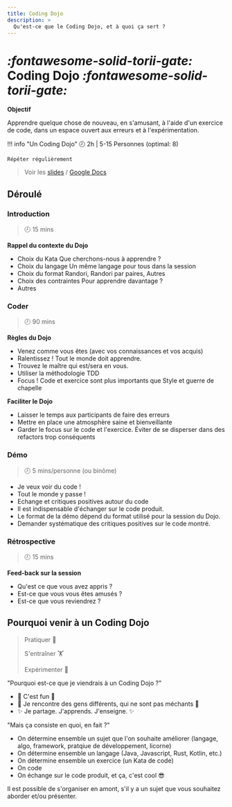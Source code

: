 ```yaml
---
title: Coding Dojo
description: >
  Qu'est-ce que le Coding Dojo, et à quoi ça sert ?
---
```


# <i class="accented">:fontawesome-solid-torii-gate:</i> Coding Dojo <i class="accented">:fontawesome-solid-torii-gate:</i>
**Objectif**

Apprendre quelque chose de nouveau, en s'amusant, à l'aide d'un exercice de code,
dans un espace ouvert aux erreurs et à l'expérimentation.

!!! info "Un Coding Dojo"
	🕗 2h | 5-15 Personnes (optimal: 8)

	Répéter régulièrement

> Voir les [slides](slides) / [Google Docs](https://docs.google.com/presentation/d/e/2PACX-1vTxTDfWUeYECIuVduRoc-jWB_0koE5vzbmAuc0ujBW-R0gWDpQNx1NqUbBFtA7H5Nlv2FVbGBq7H7bY/embed?slide=id.p)

## Déroulé

### Introduction
> 🕗 15 mins

**Rappel du contexte du Dojo**

* Choix du Kata
  Que cherchons-nous à apprendre ?
* Choix du langage
  Un même langage pour tous dans la session
* Choix du format
  Randori, Randori par paires, Autres
* Choix des contraintes
  Pour apprendre davantage ?
* Autres


### Coder
> 🕗 90 mins

**Règles du Dojo**

* Venez comme vous êtes (avec vos connaissances et vos acquis)
* Ralentissez !
  Tout le monde doit apprendre.
* Trouvez le maître qui est/sera en vous.
* Utiliser la méthodologie TDD 
* Focus !
  Code et exercice sont plus importants que Style et guerre de chapelle
  
**Faciliter le Dojo**

* Laisser le temps aux participants de faire des erreurs
* Mettre en place une atmosphère saine et bienveillante
* Garder le focus sur le code et l'exercice. Éviter de se disperser dans des refactors trop conséquents


### Démo
> 🕗 5 mins/personne (ou binôme)

* Je veux voir du code !
* Tout le monde y passe !
* Echange et critiques positives autour du code
* Il est indispensable d'échanger sur le code produit.
* Le format de la démo dépend du format utilisé pour la session du Dojo.
* Demander systématique des critiques positives sur le code montré.

### Rétrospective
> 🕗 15 mins

**Feed-back sur la session**

* Qu'est ce que vous avez appris ?
* Est-ce que vous vous êtes amusés ?
* Est-ce que vous reviendrez ?


## Pourquoi venir à un Coding Dojo

> Pratiquer 🥋
>
> S'entraîner 🏋️
>
> Expérimenter 🧪

"Pourquoi est-ce que je viendrais à un Coding Dojo ?"
	
* 🌈 C'est fun 🌈
* 🤝 Je rencontre des gens différents, qui ne sont pas méchants 👹
* ✨ Je partage. J'apprends. J'enseigne. ✨


"Mais ça consiste en quoi, en fait ?"
	
* On détermine ensemble un sujet que l'on souhaite améliorer (langage, algo, framework, pratqiue de développement, licorne)
* On détermine ensemble un langage (Java, Javascript, Rust, Kotlin, etc.)
* On détermine ensemble un exercice (un Kata de code)
* On code
* On échange sur le code produit, et ça, c'est cool 😎

Il est possible de s'organiser en amont, s'il y a un sujet que vous souhaitez aborder et/ou présenter.
